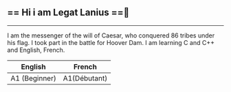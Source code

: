 ## == Hi i am Legat Lanius ==👋
---
I am the messenger of the will of Caesar, who conquered 86 tribes under his flag. I took part in the battle for Hoover Dam. I am learning C and C++ and English, French.
<!--
**etrangerpoli/etrangerpoli** is a ✨ _special_ ✨ repository because its `README.md` (this file) appears on your GitHub profile.

Here are some ideas to get you started:

- 🔭 I’m currently working on ...
- 🌱 I’m currently learning ...
- 👯 I’m looking to collaborate on ...
- 🤔 I’m looking for help with ...
- 💬 Ask me about ...
- 📫 How to reach me: ...
- 😄 Pronouns: ...
- ⚡ Fun fact: ...
-->
| English | French  | 
| ------- | ------- |
| A1 (Beginner) | A1(Débutant) |

